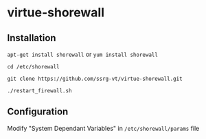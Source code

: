 # virtue-shorewall


## Installation
`apt-get install shorewall`
or
`yum install shorewall`

`cd /etc/shorewall`

`git clone https://github.com/ssrg-vt/virtue-shorewall.git`

`./restart_firewall.sh`

## Configuration
Modify "System Dependant Variables" in `/etc/shorewall/params` file
